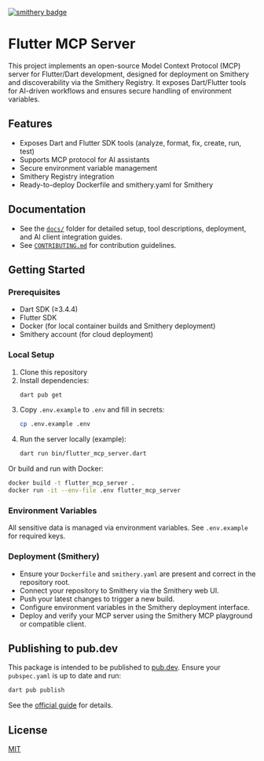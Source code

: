 [![smithery badge](https://smithery.ai/badge/@Centinol-alt/flutter_mcp_server)](https://smithery.ai/server/@Centinol-alt/flutter_mcp_server)

# Flutter MCP Server

This project implements an open-source Model Context Protocol (MCP) server for Flutter/Dart development, designed for deployment on Smithery and discoverability via the Smithery Registry. It exposes Dart/Flutter tools for AI-driven workflows and ensures secure handling of environment variables.

## Features
- Exposes Dart and Flutter SDK tools (analyze, format, fix, create, run, test)
- Supports MCP protocol for AI assistants
- Secure environment variable management
- Smithery Registry integration
- Ready-to-deploy Dockerfile and smithery.yaml for Smithery

## Documentation

- See the [`docs/`](docs/README.md) folder for detailed setup, tool descriptions, deployment, and AI client integration guides.
- See [`CONTRIBUTING.md`](CONTRIBUTING.md) for contribution guidelines.

## Getting Started

### Prerequisites
- Dart SDK (≥3.4.4)
- Flutter SDK
- Docker (for local container builds and Smithery deployment)
- Smithery account (for cloud deployment)

### Local Setup
1. Clone this repository
2. Install dependencies:
   ```sh
   dart pub get
   ```
3. Copy `.env.example` to `.env` and fill in secrets:
   ```sh
   cp .env.example .env
   ```
4. Run the server locally (example):
   ```sh
   dart run bin/flutter_mcp_server.dart
   ```

Or build and run with Docker:
   ```sh
   docker build -t flutter_mcp_server .
   docker run -it --env-file .env flutter_mcp_server
   ```

### Environment Variables
All sensitive data is managed via environment variables. See `.env.example` for required keys.

### Deployment (Smithery)
- Ensure your `Dockerfile` and `smithery.yaml` are present and correct in the repository root.
- Connect your repository to Smithery via the Smithery web UI.
- Push your latest changes to trigger a new build.
- Configure environment variables in the Smithery deployment interface.
- Deploy and verify your MCP server using the Smithery MCP playground or compatible client.

## Publishing to pub.dev

This package is intended to be published to [pub.dev](https://pub.dev/). Ensure your `pubspec.yaml` is up to date and run:

```sh
dart pub publish
```

See the [official guide](https://dart.dev/tools/pub/publishing) for details.

## License
[MIT](LICENSE)
